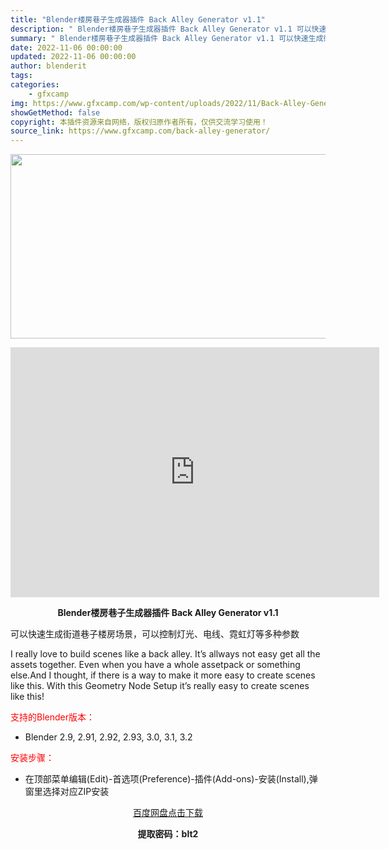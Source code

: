```yaml
---
title: "Blender楼房巷子生成器插件 Back Alley Generator v1.1"
description: "﻿ Blender楼房巷子生成器插件 Back Alley Generator v1.1 可以快速生成街道巷子楼房场景，可以控制灯光、电线、霓虹灯等多种参数 I really love to buil..."
summary: "﻿ Blender楼房巷子生成器插件 Back Alley Generator v1.1 可以快速生成街道巷子楼房场景，可以控制灯光、电线、霓虹灯等多种参数 I really love to buil..."
date: 2022-11-06 00:00:00
updated: 2022-11-06 00:00:00
author: blenderit
tags: 
categories:
    - gfxcamp
img: https://www.gfxcamp.com/wp-content/uploads/2022/11/Back-Alley-Generator.jpg
showGetMethod: false
copyright: 本插件资源来自网络，版权归原作者所有，仅供交流学习使用！
source_link: https://www.gfxcamp.com/back-alley-generator/
---
```

<div><p><img decoding="async" class="aligncenter size-full wp-image-108077" src="https://www.gfxcamp.com/wp-content/uploads/2022/11/Back-Alley-Generator.jpg" data-src="https://www.gfxcamp.com/wp-content/uploads/2022/11/Back-Alley-Generator.jpg" alt="" width="590" height="295" data-srcset="https://www.gfxcamp.com/wp-content/uploads/2022/11/Back-Alley-Generator.jpg 590w, https://www.gfxcamp.com/wp-content/uploads/2022/11/Back-Alley-Generator-150x75.jpg 150w" data-sizes="(max-width: 590px) 100vw, 590px"></p><p style="text-align: center;"><iframe loading="lazy" src="https://player.youku.com/embed/XNTkxNjI2NDY4NA==" width="590" height="400" frameborder="0" allowfullscreen="allowfullscreen" data-mce-fragment="1"><span data-mce-type="bookmark" style="display: inline-block; width: 0px; overflow: hidden; line-height: 0;" class="mce_SELRES_start">﻿</span></iframe></p><p style="text-align: center;"><strong>Blender楼房巷子生成器插件 Back Alley Generator v1.1</strong></p><p>可以快速生成街道巷子楼房场景，可以控制灯光、电线、霓虹灯等多种参数</p><p>I really love to build scenes like a back alley. It’s allways not easy get all the assets together. Even when you have a whole assetpack or something else.And I thought, if there is a way to make it more easy to create scenes like this. With this Geometry Node Setup it’s really easy to create scenes like this!</p><p style="text-align: left;"><span style="color: #ff0000;">支持的Blender版本：</span></p><ul>
<li style="text-align: left;">Blender 2.9, 2.91, 2.92, 2.93, 3.0, 3.1, 3.2</li>
</ul><p style="text-align: left;"><span style="color: #ff0000;">安装步骤：</span></p><ul>
<li>在顶部菜单编辑(Edit)-首选项(Preference)-插件(Add-ons)-安装(Install),弹窗里选择对应ZIP安装</li>
</ul><p style="text-align: center;"><a class="maxbutton-3 maxbutton maxbutton-baidu" target="_blank" rel="noopener" href="https://pan.baidu.com/s/17wLHNAHsKsPYkja3RmhZiA?pwd=blt2"><span class="mb-text">百度网盘点击下载</span></a></p><p style="text-align: center;"><strong>提取密码：blt2</strong></p></div>